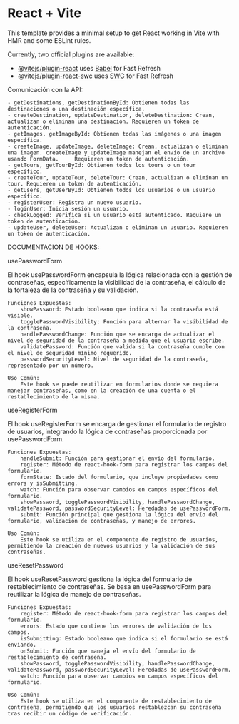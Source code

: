 # React + Vite

This template provides a minimal setup to get React working in Vite with HMR and some ESLint rules.

Currently, two official plugins are available:

- [@vitejs/plugin-react](https://github.com/vitejs/vite-plugin-react/blob/main/packages/plugin-react/README.md) uses [Babel](https://babeljs.io/) for Fast Refresh
- [@vitejs/plugin-react-swc](https://github.com/vitejs/vite-plugin-react-swc) uses [SWC](https://swc.rs/) for Fast Refresh

Comunicación con la API:

    - getDestinations, getDestinationById: Obtienen todas las destinaciones o una destinación específica.
    - createDestination, updateDestination, deleteDestination: Crean, actualizan o eliminan una destinación. Requieren un token de autenticación.
    - getImages, getImageById: Obtienen todas las imágenes o una imagen específica.
    - createImage, updateImage, deleteImage: Crean, actualizan o eliminan una imagen. createImage y updateImage manejan el envío de un archivo usando FormData.     Requieren un token de autenticación.
    - getTours, getTourById: Obtienen todos los tours o un tour específico.
    - createTour, updateTour, deleteTour: Crean, actualizan o eliminan un tour. Requieren un token de autenticación.
    - getUsers, getUserById: Obtienen todos los usuarios o un usuario específico.
    - registerUser: Registra un nuevo usuario.
    - loginUser: Inicia sesión un usuario.
    - checkLogged: Verifica si un usuario está autenticado. Requiere un token de autenticación.
    - updateUser, deleteUser: Actualizan o eliminan un usuario. Requieren un token de autenticación.

DOCUMENTACION DE HOOKS:

usePasswordForm

El hook usePasswordForm encapsula la lógica relacionada con la gestión de contraseñas, específicamente la visibilidad de la contraseña, el cálculo de la fortaleza de la contraseña y su validación.

    Funciones Expuestas:
        showPassword: Estado booleano que indica si la contraseña está visible.
        togglePasswordVisibility: Función para alternar la visibilidad de la contraseña.
        handlePasswordChange: Función que se encarga de actualizar el nivel de seguridad de la contraseña a medida que el usuario escribe.
        validatePassword: Función que valida si la contraseña cumple con el nivel de seguridad mínimo requerido.
        passwordSecurityLevel: Nivel de seguridad de la contraseña, representado por un número.

    Uso Común:
        Este hook se puede reutilizar en formularios donde se requiera manejar contraseñas, como en la creación de una cuenta o el restablecimiento de la misma.

useRegisterForm

El hook useRegisterForm se encarga de gestionar el formulario de registro de usuarios, integrando la lógica de contraseñas proporcionada por usePasswordForm.

    Funciones Expuestas:
        handleSubmit: Función para gestionar el envío del formulario.
        register: Método de react-hook-form para registrar los campos del formulario.
        formState: Estado del formulario, que incluye propiedades como errors y isSubmitting.
        watch: Función para observar cambios en campos específicos del formulario.
        showPassword, togglePasswordVisibility, handlePasswordChange, validatePassword, passwordSecurityLevel: Heredadas de usePasswordForm.
        submit: Función principal que gestiona la lógica del envío del formulario, validación de contraseñas, y manejo de errores.

    Uso Común:
        Este hook se utiliza en el componente de registro de usuarios, permitiendo la creación de nuevos usuarios y la validación de sus contraseñas.

useResetPassword

El hook useResetPassword gestiona la lógica del formulario de restablecimiento de contraseñas. Se basa en usePasswordForm para reutilizar la lógica de manejo de contraseñas.

    Funciones Expuestas:
        register: Método de react-hook-form para registrar los campos del formulario.
        errors: Estado que contiene los errores de validación de los campos.
        isSubmitting: Estado booleano que indica si el formulario se está enviando.
        onSubmit: Función que maneja el envío del formulario de restablecimiento de contraseña.
        showPassword, togglePasswordVisibility, handlePasswordChange, validatePassword, passwordSecurityLevel: Heredadas de usePasswordForm.
        watch: Función para observar cambios en campos específicos del formulario.

    Uso Común:
        Este hook se utiliza en el componente de restablecimiento de contraseña, permitiendo que los usuarios restablezcan su contraseña tras recibir un código de verificación.

